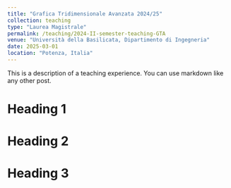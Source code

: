 ```yaml
---
title: "Grafica Tridimensionale Avanzata 2024/25"
collection: teaching
type: "Laurea Magistrale"
permalink: /teaching/2024-II-semester-teaching-GTA
venue: "Università della Basilicata, Dipartimento di Ingegneria"
date: 2025-03-01
location: "Potenza, Italia"
---
```


This is a description of a teaching experience. You can use markdown like any other post.

Heading 1
======

Heading 2
======

Heading 3
======
